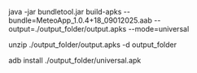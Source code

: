 java -jar bundletool.jar build-apks --bundle=MeteoApp_1.0.4+18_09012025.aab --output=./output_folder/output.apks --mode=universal

unzip ./output_folder/output.apks -d output_folder

adb install ./output_folder/universal.apk
